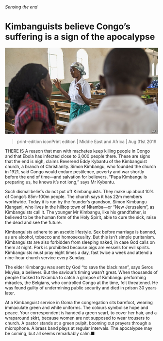 ###### Sensing the end

# Kimbanguists believe Congo’s suffering is a sign of the apocalypse 

![image](images/20190831_MAP003_0.jpg) 

> print-edition iconPrint edition | Middle East and Africa | Aug 31st 2019 

THERE IS A reason that men with machetes keep killing people in Congo and that Ebola has infected close to 3,000 people there. These are signs that the end is nigh, claims Reverend Eddy Kybantu of the Kimbanguist church, a branch of Christianity. Simon Kimbangu, who founded the church in 1921, said Congo would endure pestilence, poverty and war shortly before the end of time—and salvation for believers. “Papa Kimbangu is preparing us, he knows it’s not long,” says Mr Kybantu. 

Such dismal beliefs do not put off Kimbanguists. They make up about 10% of Congo’s 85m-100m people. The church says it has 22m members worldwide. Today it is run by the founder’s grandson, Simon Kimbangu Kiangani, who lives in the hilltop town of Nkamba—or “New Jerusalem”, as Kimbanguists call it. The younger Mr Kimbangu, like his grandfather, is believed to be the human form of the Holy Spirit, able to cure the sick, raise the dead and see the future. 

Kimbanguists adhere to an ascetic lifestyle. Sex before marriage is banned, as are alcohol, tobacco and homosexuality. But this isn’t simple puritanism. Kimbanguists are also forbidden from sleeping naked, in case God calls on them at night. Pork is prohibited because pigs are vessels for evil spirits. Kimbanguists must pray eight times a day, fast twice a week and attend a nine-hour church service every Sunday. 

The elder Kimbangu was sent by God “to save the black man”, says Seros Muyisa, a believer. But the saviour’s timing wasn’t great. When thousands of people flocked to Nkamba to catch a glimpse of Kimbangu performing miracles, the Belgians, who controlled Congo at the time, felt threatened. He was found guilty of undermining public security and died in prison 30 years later. 

At a Kimbanguist service in Goma the congregation sits barefoot, wearing immaculate green and white uniforms. The colours symbolise hope and peace. Your correspondent is handed a green scarf, to cover her hair, and a wraparound skirt, because women are not supposed to wear trousers to church. A pastor stands at a green pulpit, booming out prayers through a microphone. A brass band plays at regular intervals. The apocalypse may be coming, but all seems remarkably calm.■ 

